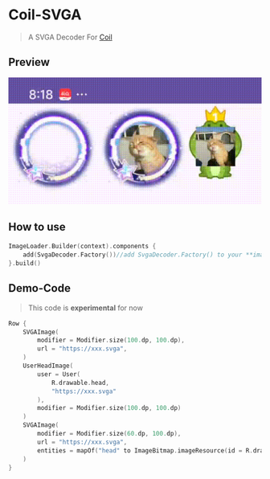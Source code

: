 # Coil-SVGA
> A SVGA Decoder For [Coil](https://github.com/coil-kt/coil?tab=readme-ov-file)

## Preview
![](preview/screen.gif)

## How to use

```kotlin
ImageLoader.Builder(context).components {
    add(SvgaDecoder.Factory())//add SvgaDecoder.Factory() to your **imageLoader**.
}.build()
```

## Demo-Code
> This code is **experimental** for now

```kotlin
Row {
    SVGAImage(
        modifier = Modifier.size(100.dp, 100.dp),
        url = "https://xxx.svga",
    )
    UserHeadImage(
        user = User(
            R.drawable.head,
            "https://xxx.svga"
        ),
        modifier = Modifier.size(100.dp, 100.dp)
    )
    SVGAImage(
        modifier = Modifier.size(60.dp, 100.dp),
        url = "https://xxx.svga",
        entities = mapOf("head" to ImageBitmap.imageResource(id = R.drawable.head).asAndroidBitmap())
    )
}
```
